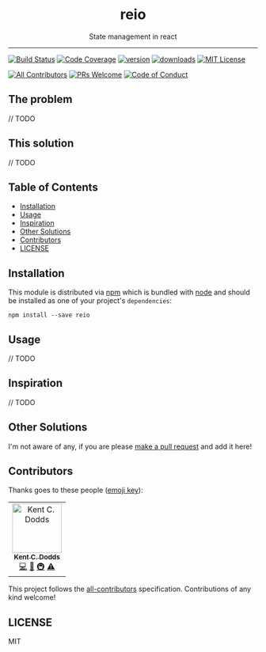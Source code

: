<div align="center">
<h1>reio</h1>

<p>State management in react</p>
</div>

<hr />

[![Build Status][build-badge]][build]
[![Code Coverage][coverage-badge]][coverage]
[![version][version-badge]][package] [![downloads][downloads-badge]][npmtrends]
[![MIT License][license-badge]][license]

[![All Contributors](https://img.shields.io/badge/all_contributors-1-orange.svg?style=flat-square)](#contributors)
[![PRs Welcome][prs-badge]][prs] [![Code of Conduct][coc-badge]][coc]

## The problem

// TODO

## This solution

// TODO

## Table of Contents

<!-- START doctoc generated TOC please keep comment here to allow auto update -->
<!-- DON'T EDIT THIS SECTION, INSTEAD RE-RUN doctoc TO UPDATE -->

- [Installation](#installation)
- [Usage](#usage)
- [Inspiration](#inspiration)
- [Other Solutions](#other-solutions)
- [Contributors](#contributors)
- [LICENSE](#license)

<!-- END doctoc generated TOC please keep comment here to allow auto update -->

## Installation

This module is distributed via [npm][npm] which is bundled with [node][node] and
should be installed as one of your project's `dependencies`:

```
npm install --save reio
```

## Usage

// TODO

## Inspiration

// TODO

## Other Solutions

I'm not aware of any, if you are please [make a pull request][prs] and add it
here!

## Contributors

Thanks goes to these people ([emoji key][emojis]):

<!-- ALL-CONTRIBUTORS-LIST:START - Do not remove or modify this section -->
<!-- prettier-ignore -->
<table><tr><td align="center"><a href="https://lockround.com"><img src="https://avatars.githubusercontent.com/u/1500684?v=3" width="100px;" alt="Kent C. Dodds"/><br /><sub><b>Kent C. Dodds</b></sub></a><br /><a href="https://github.com/lockround/reio/commits?author=lockround" title="Code">💻</a> <a href="https://github.com/lockround/reio/commits?author=lockround" title="Documentation">📖</a> <a href="#infra-lockround" title="Infrastructure (Hosting, Build-Tools, etc)">🚇</a> <a href="https://github.com/lockround/reio/commits?author=lockround" title="Tests">⚠️</a></td></tr></table>

<!-- ALL-CONTRIBUTORS-LIST:END -->

This project follows the [all-contributors][all-contributors] specification.
Contributions of any kind welcome!

## LICENSE

MIT

[npm]: https://www.npmjs.com/
[node]: https://nodejs.org
[build-badge]:
  https://img.shields.io/travis/lockround/reio.svg?style=flat-square
[build]: https://travis-ci.org/lockround/reio
[coverage-badge]:
  https://img.shields.io/codecov/c/github/lockround/reio.svg?style=flat-square
[coverage]: https://codecov.io/github/lockround/reio
[version-badge]: https://img.shields.io/npm/v/reio.svg?style=flat-square
[package]: https://www.npmjs.com/package/reio
[downloads-badge]: https://img.shields.io/npm/dm/reio.svg?style=flat-square
[npmtrends]: http://www.npmtrends.com/reio
[license-badge]: https://img.shields.io/npm/l/reio.svg?style=flat-square
[license]: https://github.com/lockround/reio/blob/master/LICENSE
[prs-badge]:
  https://img.shields.io/badge/PRs-welcome-brightgreen.svg?style=flat-square
[prs]: http://makeapullrequest.com
[donate-badge]:
  https://img.shields.io/badge/$-support-green.svg?style=flat-square
[coc-badge]:
  https://img.shields.io/badge/code%20of-conduct-ff69b4.svg?style=flat-square
[coc]: https://github.com/lockround/reio/blob/master/other/CODE_OF_CONDUCT.md
[emojis]: https://github.com/lockround/all-contributors#emoji-key
[all-contributors]: https://github.com/lockround/all-contributors
